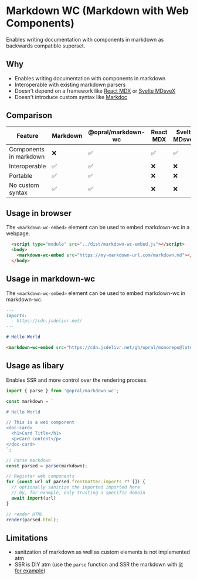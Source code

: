 # Markdown WC (Markdown with Web Components)

Enables writing documentation with components in markdown as backwards compatible superset.

## Why

- Enables writing documentation with components in markdown
- Interoperable with existing markdown parsers
- Doesn't depend on a framework like [React MDX](https://mdxjs.com/) or [Svelte MDsveX](https://github.com/pngwn/MDsveX)
- Doesn't introduce custom syntax like [Markdoc](https://markdoc.dev/)

## Comparison

| Feature                        | Markdown | @opral/markdown-wc | React MDX | Svelte MDsveX | Markdoc |
|--------------------------------|----------|--------------------|-----------|---------------|---------|
| Components in markdown         | ❌       | ✅                 | ✅        | ✅             | ✅      |
| Interoperable                  | ✅       | ✅                 | ❌        | ❌             | ✅      |
| Portable                       | ✅       | ✅                 | ❌        | ❌             | ✅      |
| No custom syntax               | ✅       | ✅                 | ❌        | ❌             | ❌      |


## Usage in browser 

The `<markdown-wc-embed>` element can be used to embed markdown-wc in a webpage.

```html
  <script type="module" src="../dist/markdown-wc-embed.js"></script>
  <body>
    <markdown-wc-embed src="https://my-markdown-url.com/markdown.md"></markdown-wc-embed>
  </body>
```

## Usage in markdown-wc

The `<markdown-wc-embed>` element can be used to embed markdown-wc in markdown-wc.

```markdown
---
imports:
  - https://cdn.jsdelivr.net/
---

# Hello World

<markdown-wc-embed src="https://cdn.jsdelivr.net/gh/opral/monorepo@latest/packages/markdown-wc/README.md"></markdown-wc-embed>
```

## Usage as libary

Enables SSR and more control over the rendering process.

```ts
import { parse } from '@opral/markdown-wc';

const markdown = `

# Hello World

// This is a web component
<doc-card>
  <h1>Card Title</h1>
  <p>Card content</p>
</doc-card>
`;

// Parse markdown
const parsed = parse(markdown);

// Register web components
for (const url of parsed.frontmatter.imports ?? []) {
  // optionally sanitize the imported imported here
  // by, for example, only trusting a specific domain
  await import(url)
}

// render HTML
render(parsed.html);
```

## Limitations

- sanitzation of markdown as well as custom elements is not implemented atm
- SSR is DIY atm (use the `parse` function and SSR the markdown with [lit for example](https://lit.dev/docs/ssr/overview/)) 